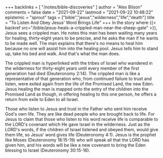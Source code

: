 +++
backlinks = [
  "/notes/bible-discoveries"
]
author = "Alex Bilson"
comments = false
date = "2021-09-22"
lastmod = "2021-09-22 10:48:22"
epistemic = "sprout"
tags = ["bible","jesus","wilderness","life","death"]
title = "To Listen And Obey Jesus' Word Brings Life"
+++
In the story where {{< backref src="/bible/jesus-heals-a-crippled-man-near-the-sheep-gate" >}}, Jesus sees a crippled man. He notes this man has been waiting many years for healing, thirty-eight years to be precise, and he asks the man if he wants to be made well. The man explains that there's no means to heal him because no one will assist him into the healing pool. Jesus tells him to stand up, take his bed and walk. And that's what the man does.

The crippled man is hyperlinked with the tribes of Israel who wandered in the wilderness for thirty-eight years until every member of the first generation had died (Deuteronomy 2:14). The crippled man is like a representative of that generation who, from continued failure to trust and listen, were exiled again from the life of the Promised Land, the new Eden. Jesus healing the man is mapped onto the entry of the children into the Promised Land as though, in offering healing to this one person, he offers a return from exile to Eden to all Israel.

Those who listen to Jesus and trust in the Father who sent him receive God's own life. They are like dead people who are brought back to life. For Jesus to claim that those who listen to his word receive life is comparable to the LORD's covenant which He gave Israel in the wilderness. Just as the LORD's words, if the children of Israel listened and obeyed them, would give them life, so Jesus' word gives life (Deuteronomy 4:1). Jesus is the prophet like Moses (Deuteronomy 18:15-19) who will speak all that the LORD has given him, and his words will be like a new covenant to bring the Eden blessing to Israel (Deuteronomy 30:15-16).

